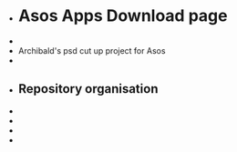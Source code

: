 +	# Asos Apps Download page
+	
+	Archibald's psd cut up project for Asos
+	
+	## Repository organisation
+	
+	
+	
+	
